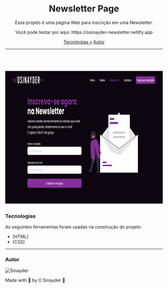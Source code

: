 <h1 align="center">Newsletter Page</h1>

<p align="center">Esse projeto é uma página Web para inscrição em uma Newsletter.</p>
<p align="center">Você pode testar por aqui: https://osinayder-newsletter.netlify.app</p>

<p align="center">
 <a href="#tecnologias">Tecnologias •</a> 
 <a href="#autor">Autor</a>
</p>

---

<br>

<h1 align="center">
  <img alt="Newsletter" title="Newsletter" src="/imgs/readme.gif" height="425" />

</h1>

### Tecnologias

As seguintes ferramentas foram usadas na construção do projeto:

- [HTML]
- [CSS]

---

### Autor

<img alt="Sinayder" title="O Sinayder" src="https://avatars.githubusercontent.com/u/72233892?v=4" height="100" width="100" />

Made with 💜 by O Sinayder 👋
